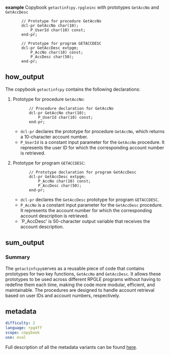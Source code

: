 **example** Copybook `getactinfcpy.rpgleinc` with prototypes `GetAccNo` and `GetAccDesc`

```rpgle
       // Prototype for procedure GetAccNo
       dcl-pr GetAccNo char(10);
           P_UserId char(10) const;   
       end-pr;

       // Prototype for program GETACCDESC
       dcl-pr GetAccDesc extpgm;
           P_AccNo char(10) const;
           P_AccDesc char(50); 
       end-pr;
```

## how_output
The copybook `getactinfcpy` contains the following declarations:

1. Prototype for procedure `GetAccNo`:
   ```rpgle
          // Procedure declaration for GetAccNo
          dcl-pr GetAccNo char(10);
              P_UserId char(10) const;   
          end-pr;
   ```
    - `dcl-pr` declares the prototype for procedure `GetAccNo`, which returns a 10-character account number.
    - `P_UserId` is a constant input parameter for the `GetAccNo` procedure. It represents the user ID for which the corresponding account number is retrieved.

2. Prototype for program `GETACCDESC`:
   ```rpgle
          // Prototype declaration for program GetAccDesc
          dcl-pr GetAccDesc extpgm;
              P_AccNo char(10) const;   
              P_AccDesc char(50); 
          end-pr;
   ```
    - `dcl-pr` declares the `GetAccDesc` prototype for program `GETACCDESC`.
    - `P_AccNo` is a constant input parameter for the `GetAccDesc` procedure. It represents the account number for which the corresponding account description is retrieved.
    - `P_AccDesc' is 50-character output variable that receives the account description.

## sum_output

### Summary
The `getactinfcpy`serves as a reusable piece of code that contains prototypes for two key functions, `GetAccNo` and `GetAccDesc`. It allows these prototypes to be used across different RPGLE programs without having to redefine them each time, making the code more modular, efficient, and maintainable. The procedures are designed to handle account retrieval based on user IDs and account numbers, respectively.

## metadata

```yaml
difficulty: 2
language: rpg4ff
scope: copybook
use: eval
```

Full description of all the metadata variants can be found [here](/pages/metadata.md).
